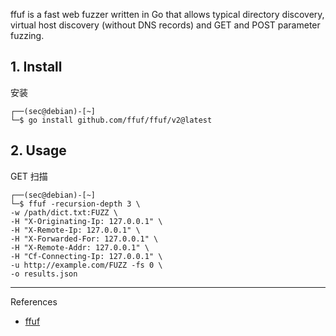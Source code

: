 ffuf is a fast web fuzzer written in Go that allows typical directory discovery, virtual host discovery (without DNS records) and GET and POST parameter fuzzing.

## 1. Install

安装

```
┌──(sec@debian)-[~]
└─$ go install github.com/ffuf/ffuf/v2@latest
```

## 2. Usage

GET 扫描

```
┌──(sec@debian)-[~]
└─$ ffuf -recursion-depth 3 \
-w /path/dict.txt:FUZZ \
-H "X-Originating-Ip: 127.0.0.1" \
-H "X-Remote-Ip: 127.0.0.1" \
-H "X-Forwarded-For: 127.0.0.1" \
-H "X-Remote-Addr: 127.0.0.1" \
-H "Cf-Connecting-Ip: 127.0.0.1" \
-u http://example.com/FUZZ -fs 0 \
-o results.json
```

---

References

- [ffuf](https://github.com/ffuf/ffuf)
